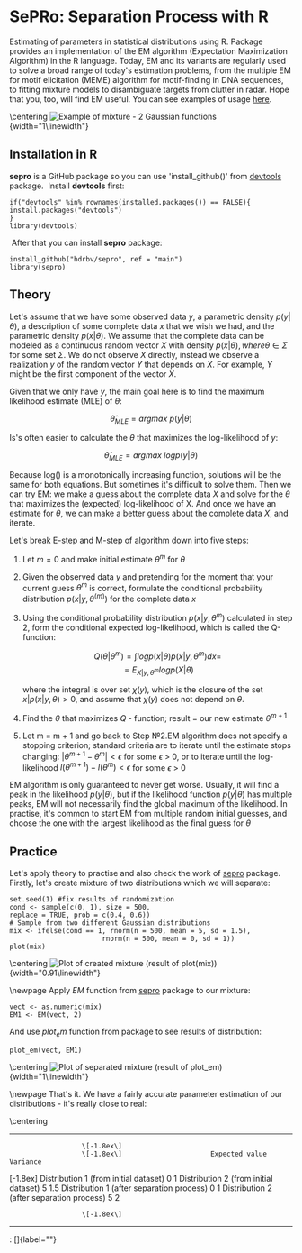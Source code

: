 SePRo: Separation Process with R
================================

Estimating of parameters in statistical distributions using R. Package
provides an implementation of the EM algorithm (Expectation Maximization
Algorithm) in the R language. Today, EM and its variants are regularly
used to solve a broad range of today's estimation problems, from the
multiple EM for motif elicitation (MEME) algorithm for motif-finding in
DNA sequences, to fitting mixture models to disambiguate targets from
clutter in radar. Hope that you, too, will find EM useful. You can see
examples of usage [here](https://cran.r-project.org/).

\centering
![*Example of mixture - 2 Gaussian
functions*](graphics/ex1){width="1\linewidth"}

Installation in R
-----------------

**sepro** is a GitHub package so you can use 'install\_github()' from
[devtools](https://cran.r-project.org/web/packages/devtools/index.html)
package.  Install **devtools** first:

    if("devtools" %in% rownames(installed.packages()) == FALSE){
    install.packages("devtools")
    }
    library(devtools)

 After that you can install **sepro** package:

    install_github("hdrbv/sepro", ref = "main")
    library(sepro)

Theory
------

Let's assume that we have some observed data $y$, a parametric density
$p(y|\theta)$, a description of some complete data $x$ that we wish we
had, and the parametric density $p(x|\theta)$. We assume that the
complete data can be modeled as a continuous random vector $X$ with
density $p(x|\theta), where$$\theta \in \Sigma$ for some set $\Sigma$.
We do not observe $X$ directly, instead we observe a realization $y$ of
the random vector $Y$ that depends on $X$. For example, $Y$ might be the
first component of the vector $X$.

Given that we only have $y$, the main goal here is to find the maximum
likelihood estimate (MLE) of $\theta$:

$$\hat{\theta}_{MLE} = argmax\ p(y|\theta)$$

Is's often easier to calculate the $\theta$ that maximizes the
log-likelihood of $y$:

$$\hat{\theta}_{MLE} = argmax\ log p(y|\theta)$$

Because log() is a monotonically increasing function, solutions will be
the same for both equations. But sometimes it's difficult to solve them.
Then we can try EM: we make a guess about the complete data $X$ and
solve for the $\theta$ that maximizes the (expected) log-likelihood of
X. And once we have an estimate for $\theta$, we can make a better guess
about the complete data $X$, and iterate.

Let's break E-step and M-step of algorithm down into five steps:

1.  Let $m = 0$ and make initial estimate $\theta^{m}$ for $\theta$

2.  Given the observed data $y$ and pretending for the moment that your
    current guess $\theta^{m}$ is correct, formulate the conditional
    probability distribution $p(x|y, \theta^(m))$ for the complete data
    $x$

3.  Using the conditional probability distribution $p(x|y, \theta^{m})$
    calculated in step 2, form the conditional expected log-likelihood,
    which is called the Q-function:

    $$Q(\theta | \theta^{m}) = \int logp(x|\theta)p(x|y, \theta^{m})dx =$$
    $$= E_{X|y, \theta^{m}}logp(X|\theta)$$

    where the integral is over set $\chi(y)$, which is the closure of
    the set ${x|p(x|y, \theta)> 0}$, and assume that $\chi(y)$ does not
    depend on $\theta$.

4.  Find the $\theta$ that maximizes $Q$ - function; result = our new
    estimate $\theta^{m+1}$

5.  Let m = m + 1 and go back to Step №2.EM algorithm does not specify a
    stopping criterion; standard criteria are to iterate until the
    estimate stops changing: $|\theta^{m+1} - \theta^{m}| < \epsilon$
    for some $\epsilon$ \> 0, or to iterate until the log-likelihood
    $l(\theta^{m+1}) - l(\theta^{m}) < \epsilon$ for some $\epsilon$ \>
    0

EM algorithm is only guaranteed to never get worse. Usually, it will
find a peak in the likelihood $p(y|\theta)$, but if the likelihood
function $p(y|\theta)$ has multiple peaks, EM will not necessarily find
the global maximum of the likelihood. In practise, it's common to start
EM from multiple random initial guesses, and choose the one with the
largest likelihood as the final guess for $\theta$

Practice
--------

Let's apply theory to practise and also check the work of
[sepro](https://github.com/hdrbv/sepro) package. Firstly, let's create
mixture of two distributions which we will separate:

    set.seed(1) #fix results of randomization
    cond <- sample(c(0, 1), size = 500, 
    replace = TRUE, prob = c(0.4, 0.6))
    # Sample from two different Gaussian distributions
    mix <- ifelse(cond == 1, rnorm(n = 500, mean = 5, sd = 1.5), 
                           rnorm(n = 500, mean = 0, sd = 1))
    plot(mix)

\centering
![*Plot of created mixture (result of
plot(mix))*](graphics/mix){width="0.91\linewidth"}

\newpage
Apply $EM$ function from [sepro](https://github.com/hdrbv/sepro) package
to our mixture:

    vect <- as.numeric(mix)
    EM1 <- EM(vect, 2)

And use $plot_em$ function from package to see results of distribution:

    plot_em(vect, EM1)

\centering
![*Plot of separated mixture (result of
plot\_em)*](graphics/plot_em){width="1\linewidth"}

\newpage
That's it. We have a fairly accurate parameter estimation of our
distributions - it's really close to real:

\centering 
  -------------------------------------------------- ---------------- ----------
                      \[-1.8ex\]                                      
                      \[-1.8ex\]                      Expected value   Variance
                                                                      
   \[-1.8ex\] Distribution 1 (from initial dataset)        $0$           $1$
        Distribution 2 (from initial dataset)              $5$          $1.5$
      Distribution 1 (after separation process)            $0$           $1$
      Distribution 2 (after separation process)            $5$           $2$
                                                                      
                      \[-1.8ex\]                                      
  -------------------------------------------------- ---------------- ----------

  : []{label=""}

